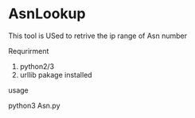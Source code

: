 # AsnLookup

This tool is USed to retrive the ip range of Asn number  

Requrirment 

1. python2/3 
2. urllib pakage installed 

usage 

python3 Asn.py
